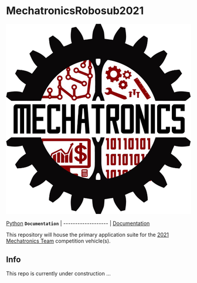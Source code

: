 # MechatronicsRobosub2021

<div align="center">
  <img src="mechatronics_logo.jpg">
</div>

[Python](https://img.shields.io/pypi/pyversions/tensorflow.svg?style=plastic)
**`Documentation`** |
------------------- |
[Documentation](https://img.shields.io/badge/api-reference-blue.svg)

This repository will house the primary application suite for the [2021 Mechatronics Team](https://www.sdsumechatronics.org/) competition vehicle(s).

## Info
This repo is currently under construction ... 

